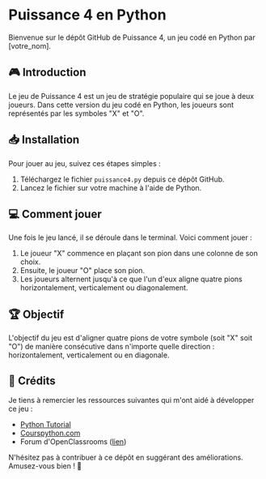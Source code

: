 # Puissance 4 en Python

Bienvenue sur le dépôt GitHub de Puissance 4, un jeu codé en Python par [votre_nom].

## 🎮 Introduction

Le jeu de Puissance 4 est un jeu de stratégie populaire qui se joue à deux joueurs. Dans cette version du jeu codé en Python, les joueurs sont représentés par les symboles "X" et "O".

## 📥 Installation

Pour jouer au jeu, suivez ces étapes simples :

1. Téléchargez le fichier `puissance4.py` depuis ce dépôt GitHub.
2. Lancez le fichier sur votre machine à l'aide de Python.

## 💻 Comment jouer

Une fois le jeu lancé, il se déroule dans le terminal. Voici comment jouer :

1. Le joueur "X" commence en plaçant son pion dans une colonne de son choix.
2. Ensuite, le joueur "O" place son pion.
3. Les joueurs alternent jusqu'à ce que l'un d'eux aligne quatre pions horizontalement, verticalement ou diagonalement.

## 🏆 Objectif

L'objectif du jeu est d'aligner quatre pions de votre symbole (soit "X" soit "O") de manière consécutive dans n'importe quelle direction : horizontalement, verticalement ou en diagonale.

## 🤝 Crédits

Je tiens à remercier les ressources suivantes qui m'ont aidé à développer ce jeu :

- [Python Tutorial]([https://developer.mozilla.org/](https://www.pythontutorial.net/))
- [Courspython.com](https://www.courspython.com/)
- Forum d'OpenClassrooms ([lien](https://openclassrooms.com/forum/sujet/python-exercice-puissance-4))

N'hésitez pas à contribuer à ce dépôt en suggérant des améliorations. Amusez-vous bien ! 🚀
